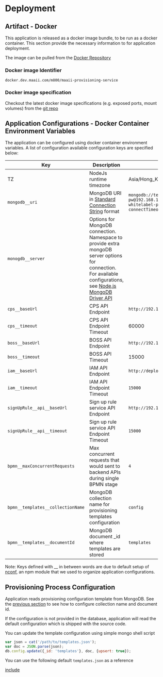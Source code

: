 # Deployment

## Artifact - Docker

This application is released as a docker image bundle, to be run as a docker container. This section provide the necessary information to for application deployment.

The image can be pulled from the [Docker Repository](http://docker.dev.maaii.com/repositories)

### Docker image Identifier

``` Identifier
docker.dev.maaii.com/m800/maaii-provisioning-service
```

### Docker image specification

Checkout the latest docker image specifications (e.g. exposed ports, mount volumes) from the [git repo](http://gerrit.dev.maaii.com/gitweb?p=maaii-provisioning-service.git;a=tree)

## Application Configurations - Docker Container Environment Variables

The application can be configured using docker container environment variables. A list of configuration available configuration keys are specified below:

|Key|Description| Defaults | e.g. |
| --- | --- | --- | --- |
|TZ|NodeJs runtime timezone|Asia/Hong_Kong| |
|`mongodb__uri`| MongoDB URI in [Standard Connection String](https://docs.mongodb.com/manual/reference/connection-string/) format |`mongodb://testbed-usr:testbed-pw@192.168.119.71,192.168.119.73/m800-whitelabel-portal?connectTimeoutMS=300000` | |
|`monogdb__server`| Options for MongoDB connection. Namespace to provide extra mongoDB server options for connection. For available configurations, see [Node.js MongoDB Driver API](http://mongodb.github.io/node-mongodb-native/2.2/api/Server.html) | | monogdb__server__socketOptions__autoReconnect=true |
|`cps__baseUrl`| CPS API Endpoint |`http://192.168.118.34:80` |  |
|`cps__timeout`| CPS API Endpoint Timeout | 60000 | |
|`boss__baseUrl`| BOSS API Endpoint |`http://192.168.135.167:10080` | |
|`boss__timeout`| BOSS API Timeout | 15000 | |
|`iam__baseUrl` | IAM API Endpoint | `http://deploy.dev.maaii.com:4004` | |
|`iam__timeout` | IAM API Endpoint Timeout | `15000` | |
|`signUpRule__api__baseUrl` | Sign up rule service API Endpoint | `http://192.168.118.127:8083` | |
|`signUpRule__api__timeout` | Sign up rule service API Endpoint Timeout | `15000` | |
|`bpmn__maxConcurrentRequests` | Max concurrent requests that would sent to backend APIs during single BPMN stage | `4`
|`bpmn__templates__collectionName` | MongoDB collection name for provisioning templates configuration | `config`
|`bpmn__templates__documentId` | MongoDB document _id where templates are stored | `templates`

Note: Keys defined with __ in between words are due to default setup of [nconf](https://github.com/indexzero/nconf), an npm module that we used to organize application configurations.

## Provisioning Process Configuration

Application reads provisioning configuration template from MongoDB.
See the [previous section](#application-configurations---docker-container-environment-variables)
to see how to configure collection name and document id.

If the configuration is not provided in the database, application will read the default
configuration which is shipped with the source code.

You can update the template configuration using simple mongo shell script
```js
var json = cat('/path/to/templates.json');
var doc = JSON.parse(json);
db.config.update({_id: 'templates'}, doc, {upsert: true});
```

You can use the following default `templates.json` as a reference

[include](../src/services/templates.json)
